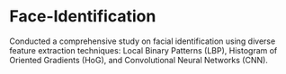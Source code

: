 # Face-Identification
Conducted a comprehensive study on facial identification using diverse feature extraction techniques: Local Binary Patterns (LBP), Histogram of Oriented Gradients (HoG), and Convolutional Neural Networks (CNN).
